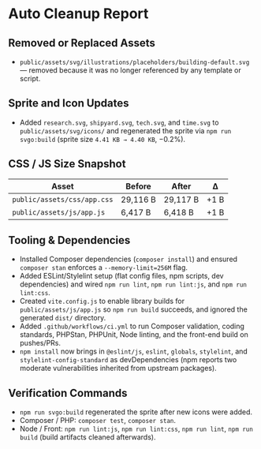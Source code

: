 # Auto Cleanup Report

## Removed or Replaced Assets
- `public/assets/svg/illustrations/placeholders/building-default.svg` — removed because it was no longer referenced by any template or script.

## Sprite and Icon Updates
- Added `research.svg`, `shipyard.svg`, `tech.svg`, and `time.svg` to `public/assets/svg/icons/` and regenerated the sprite via `npm run svgo:build` (sprite size `4.41 KB → 4.40 KB`, −0.2%).

## CSS / JS Size Snapshot
| Asset | Before | After | Δ |
| --- | --- | --- | --- |
| `public/assets/css/app.css` | 29,116 B | 29,117 B | +1 B |
| `public/assets/js/app.js` | 6,417 B | 6,418 B | +1 B |

## Tooling & Dependencies
- Installed Composer dependencies (`composer install`) and ensured `composer stan` enforces a `--memory-limit=256M` flag.
- Added ESLint/Stylelint setup (flat config files, npm scripts, dev dependencies) and wired `npm run lint`, `npm run lint:js`, and `npm run lint:css`.
- Created `vite.config.js` to enable library builds for `public/assets/js/app.js` so `npm run build` succeeds, and ignored the generated `dist/` directory.
- Added `.github/workflows/ci.yml` to run Composer validation, coding standards, PHPStan, PHPUnit, Node linting, and the front-end build on pushes/PRs.
- `npm install` now brings in `@eslint/js`, `eslint`, `globals`, `stylelint`, and `stylelint-config-standard` as devDependencies (npm reports two moderate vulnerabilities inherited from upstream packages).

## Verification Commands
- `npm run svgo:build` regenerated the sprite after new icons were added.
- Composer / PHP: `composer test`, `composer stan`.
- Node / Front: `npm run lint:js`, `npm run lint:css`, `npm run lint`, `npm run build` (build artifacts cleaned afterwards).


